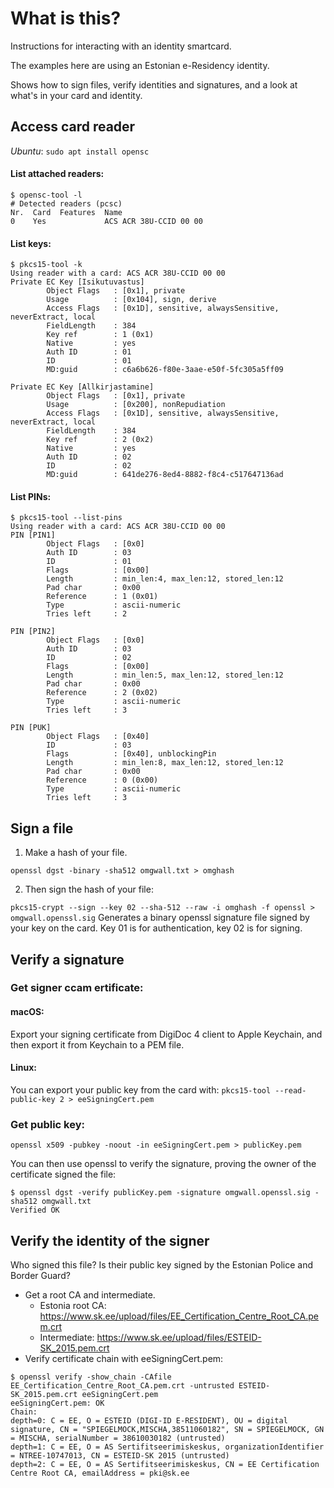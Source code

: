 # What is this?
Instructions for interacting with an identity smartcard.

The examples here are using an Estonian e-Residency identity.

Shows how to sign files, verify identities and signatures, and a look at what's in your card and identity.



## Access card reader
_Ubuntu_: `sudo apt install opensc`

#### List attached readers:
```
$ opensc-tool -l
# Detected readers (pcsc)
Nr.  Card  Features  Name
0    Yes             ACS ACR 38U-CCID 00 00
```
#### List keys:
```
$ pkcs15-tool -k
Using reader with a card: ACS ACR 38U-CCID 00 00
Private EC Key [Isikutuvastus]
        Object Flags   : [0x1], private
        Usage          : [0x104], sign, derive
        Access Flags   : [0x1D], sensitive, alwaysSensitive, neverExtract, local
        FieldLength    : 384
        Key ref        : 1 (0x1)
        Native         : yes
        Auth ID        : 01
        ID             : 01
        MD:guid        : c6a6b626-f80e-3aae-e50f-5fc305a5ff09

Private EC Key [Allkirjastamine]
        Object Flags   : [0x1], private
        Usage          : [0x200], nonRepudiation
        Access Flags   : [0x1D], sensitive, alwaysSensitive, neverExtract, local
        FieldLength    : 384
        Key ref        : 2 (0x2)
        Native         : yes
        Auth ID        : 02
        ID             : 02
        MD:guid        : 641de276-8ed4-8882-f8c4-c517647136ad
```
#### List PINs:
```
$ pkcs15-tool --list-pins
Using reader with a card: ACS ACR 38U-CCID 00 00
PIN [PIN1]
        Object Flags   : [0x0]
        Auth ID        : 03
        ID             : 01
        Flags          : [0x00]
        Length         : min_len:4, max_len:12, stored_len:12
        Pad char       : 0x00
        Reference      : 1 (0x01)
        Type           : ascii-numeric
        Tries left     : 2

PIN [PIN2]
        Object Flags   : [0x0]
        Auth ID        : 03
        ID             : 02
        Flags          : [0x00]
        Length         : min_len:5, max_len:12, stored_len:12
        Pad char       : 0x00
        Reference      : 2 (0x02)
        Type           : ascii-numeric
        Tries left     : 3

PIN [PUK]
        Object Flags   : [0x40]
        ID             : 03
        Flags          : [0x40], unblockingPin
        Length         : min_len:8, max_len:12, stored_len:12
        Pad char       : 0x00
        Reference      : 0 (0x00)
        Type           : ascii-numeric
        Tries left     : 3
```

## Sign a file

1. Make a hash of your file.
  ```wget http://mischa.lol/eeid/omgwall.txt
openssl dgst -binary -sha512 omgwall.txt > omghash
  ```

2. Then sign the hash of your file:

  `pkcs15-crypt --sign --key 02 --sha-512 --raw -i omghash -f openssl > omgwall.openssl.sig`
  Generates a binary openssl signature file signed by your key on the card.
  Key 01 is for authentication, key 02 is for signing.


## Verify a signature

### Get signer ccam ertificate:

#### macOS:
Export your signing certificate from DigiDoc 4 client to Apple Keychain, and then export it from Keychain to a PEM file.

#### Linux:
You can export your public key from the card with:
`pkcs15-tool --read-public-key 2 > eeSigningCert.pem`

### Get public key:
`openssl x509 -pubkey -noout -in eeSigningCert.pem > publicKey.pem`

You can then use openssl to verify the signature, proving the owner of the certificate signed the file:
```
$ openssl dgst -verify publicKey.pem -signature omgwall.openssl.sig -sha512 omgwall.txt
Verified OK
```

## Verify the identity of the signer
Who signed this file? Is their public key signed by the Estonian Police and Border Guard?

* Get a root CA and intermediate.
  * Estonia root CA: https://www.sk.ee/upload/files/EE_Certification_Centre_Root_CA.pem.crt
  * Intermediate: https://www.sk.ee/upload/files/ESTEID-SK_2015.pem.crt
* Verify certificate chain with eeSigningCert.pem:
```
$ openssl verify -show_chain -CAfile EE_Certification_Centre_Root_CA.pem.crt -untrusted ESTEID-SK_2015.pem.crt eeSigningCert.pem
eeSigningCert.pem: OK
Chain:
depth=0: C = EE, O = ESTEID (DIGI-ID E-RESIDENT), OU = digital signature, CN = "SPIEGELMOCK,MISCHA,38511060182", SN = SPIEGELMOCK, GN = MISCHA, serialNumber = 38610030182 (untrusted)
depth=1: C = EE, O = AS Sertifitseerimiskeskus, organizationIdentifier = NTREE-10747013, CN = ESTEID-SK 2015 (untrusted)
depth=2: C = EE, O = AS Sertifitseerimiskeskus, CN = EE Certification Centre Root CA, emailAddress = pki@sk.ee
```
